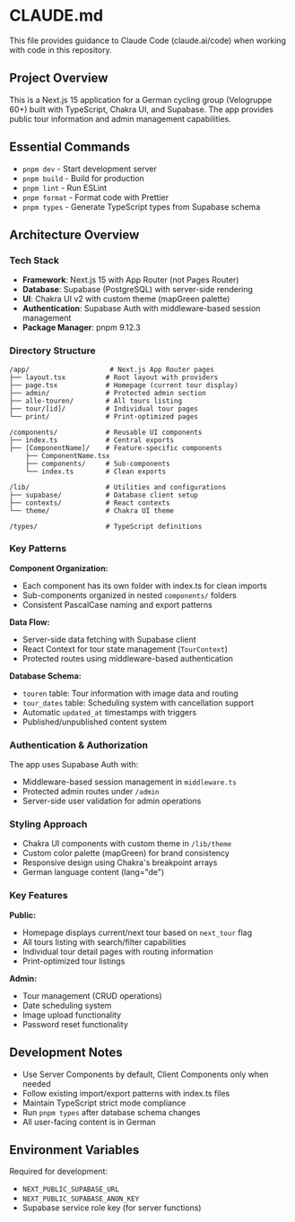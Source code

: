 # CLAUDE.md

This file provides guidance to Claude Code (claude.ai/code) when working with code in this repository.

## Project Overview

This is a Next.js 15 application for a German cycling group (Velogruppe 60+) built with TypeScript, Chakra UI, and Supabase. The app provides public tour information and admin management capabilities.

## Essential Commands

- `pnpm dev` - Start development server
- `pnpm build` - Build for production
- `pnpm lint` - Run ESLint
- `pnpm format` - Format code with Prettier
- `pnpm types` - Generate TypeScript types from Supabase schema

## Architecture Overview

### Tech Stack

- **Framework**: Next.js 15 with App Router (not Pages Router)
- **Database**: Supabase (PostgreSQL) with server-side rendering
- **UI**: Chakra UI v2 with custom theme (mapGreen palette)
- **Authentication**: Supabase Auth with middleware-based session management
- **Package Manager**: pnpm 9.12.3

### Directory Structure

```
/app/                    # Next.js App Router pages
├── layout.tsx          # Root layout with providers
├── page.tsx            # Homepage (current tour display)
├── admin/              # Protected admin section
├── alle-touren/        # All tours listing
├── tour/[id]/          # Individual tour pages
└── print/              # Print-optimized pages

/components/            # Reusable UI components
├── index.ts            # Central exports
├── [ComponentName]/    # Feature-specific components
    ├── ComponentName.tsx
    ├── components/     # Sub-components
    └── index.ts        # Clean exports

/lib/                   # Utilities and configurations
├── supabase/           # Database client setup
├── contexts/           # React contexts
└── theme/              # Chakra UI theme

/types/                 # TypeScript definitions
```

### Key Patterns

**Component Organization:**

- Each component has its own folder with index.ts for clean imports
- Sub-components organized in nested `components/` folders
- Consistent PascalCase naming and export patterns

**Data Flow:**

- Server-side data fetching with Supabase client
- React Context for tour state management (`TourContext`)
- Protected routes using middleware-based authentication

**Database Schema:**

- `touren` table: Tour information with image data and routing
- `tour_dates` table: Scheduling system with cancellation support
- Automatic `updated_at` timestamps with triggers
- Published/unpublished content system

### Authentication & Authorization

The app uses Supabase Auth with:

- Middleware-based session management in `middleware.ts`
- Protected admin routes under `/admin`
- Server-side user validation for admin operations

### Styling Approach

- Chakra UI components with custom theme in `/lib/theme`
- Custom color palette (mapGreen) for brand consistency
- Responsive design using Chakra's breakpoint arrays
- German language content (lang="de")

### Key Features

**Public:**

- Homepage displays current/next tour based on `next_tour` flag
- All tours listing with search/filter capabilities
- Individual tour detail pages with routing information
- Print-optimized tour listings

**Admin:**

- Tour management (CRUD operations)
- Date scheduling system
- Image upload functionality
- Password reset functionality

## Development Notes

- Use Server Components by default, Client Components only when needed
- Follow existing import/export patterns with index.ts files
- Maintain TypeScript strict mode compliance
- Run `pnpm types` after database schema changes
- All user-facing content is in German

## Environment Variables

Required for development:

- `NEXT_PUBLIC_SUPABASE_URL`
- `NEXT_PUBLIC_SUPABASE_ANON_KEY`
- Supabase service role key (for server functions)
